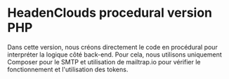 # HeadenClouds procedural version PHP


Dans cette version, nous créons directement le code en procédural pour interpréter la logique côté back-end. Pour cela, nous utilisons uniquement Composer pour le SMTP et utilisation de mailtrap.io pour vérifier le fonctionnement et l'utilisation des tokens.
